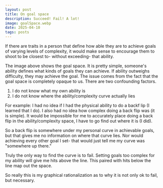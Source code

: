 ```yaml
---
layout: post
title: On goal space
description: Succeed! Fail! A lot!
image: goalSpace.webp
date: 2025-04-10
tags: posts
---
```


If there are traits in a person that define how able they are to achieve goals of varying levels of complexity, it would make sense to encourage them to shoot to be closest to- without exceeding- that ability.

The image above shows the goal space. It is pretty simple, someone's ability defines what kinds of goals they can achieve. If ability outweighs difficulty, they may achieve the goal. The issue comes from the fact that the goal space is completely opaque to us. There are two confounding factors.

1. I do not know what my own ability is
2. I do not know where the ability/complexity curve actually lies

For example: I had no idea if I had the physical ability to do a backf lip (I learned that I do). I also had no idea how complex doing a back flip was (it is simple). It would be impossible for me to accurately place doing a back flip in the ability/complexity space, I have to go find out where it is (I did).

So a back flip is somewhere under my personal curve in achievable goals, but that gives me no information on where that curve lies. Nor would achieving every other goal I set- that would just tell me my curve was "somewhere up there."

Truly the only way to find the curve is to fail. Setting goals too complex for my ability will give me hits above the line. This paired with hits below the line map out the space.

So really this is my graphical rationalization as to why it is not only ok to fail, but necessary.
